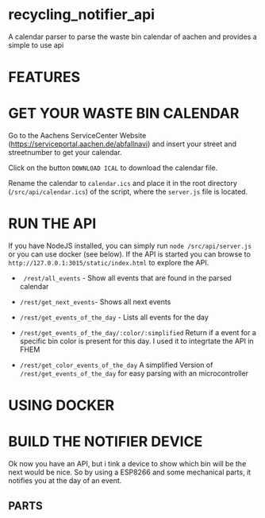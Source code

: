 # recycling_notifier_api
A calendar parser to parse the waste bin calendar of aachen and provides a simple to use api

# FEATURES





# GET YOUR WASTE BIN CALENDAR

Go to the Aachens ServiceCenter Website (https://serviceportal.aachen.de/abfallnavi) and insert your street and streetnumber to get your calendar.

Click on the button `DOWNLOAD ICAL` to download the calendar file.

Rename the calendar to `calendar.ics` and place it in the root directory (`/src/api/calendar.ics`) of the script, where the `server.js` file is located.

# RUN THE API
If you have NodeJS installed, you can simply run `node /src/api/server.js` or you can use docker (see below).
If the API is started you can browse to `http://127.0.0.1:3015/static/index.html` to explore the API.

* `	/rest/all_events` - Show all events that are found in the parsed calendar
* `/rest/get_next_events`- Shows all next events
* `/rest/get_events_of_the_day` - Lists all events for the day

* `/rest/get_events_of_the_day/:color/:simplified` Return if a event for a specific bin color is present for this day. I used it to integrtate the API in FHEM

* `/rest/get_color_events_of_the_day` A simplified Version of `/rest/get_events_of_the_day` for easy parsing with an microcontroller


# USING DOCKER



# BUILD THE NOTIFIER DEVICE

Ok now you have an API, but i tink a device to show which bin will be the next would be nice.
So by using a ESP8266 and some mechanical parts, it notifies you at the day of an event.

## PARTS
